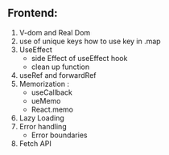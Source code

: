 ## Frontend:
  1. V-dom and Real Dom
  2. use of unique keys 
       how to use key in .map
  3. UseEffect
       - side Effect of useEffect hook
       - clean up function
  4. useRef and forwardRef
  5. Memorization :
       - useCallback
       - ueMemo
       - React.memo
  6. Lazy Loading
  7. Error handling
       - Error boundaries
  8. Fetch API
  